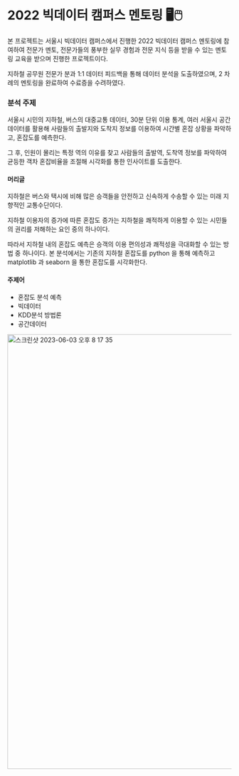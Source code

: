 # 2022 빅데이터 캠퍼스 멘토링 🖥️🖱️

본 프로젝트는 서울시 빅데이터 캠퍼스에서 진행한 2022 빅데이터 캠퍼스 멘토링에 참여하여 전문가 멘토, 전문가들의 풍부한 실무 경험과 전문 지식 등을 받을 수 있는 멘토링 교육을 받으며 진행한 프로젝트이다.

지하철 공무원 전문가 분과 1:1 데이터 피드백을 통해 데이터 분석을 도출하였으며, 2 차례의 멘토링을 완료하여 수료증을 수려하였다.



### 분석 주제
서울시 시민의 지하철, 버스의 대중교통 데이터, 30분 단위 이용 통계, 여러 서울시 공간데이터를 활용해 사람들의 출발지와 도착지 정보를 이용하여 시간별 혼잡 상황을 파악하고, 혼잡도를 예측한다.

그 후, 인원이 몰리는 특정 역의 이유를 찾고 사람들의 출발역, 도착역 정보를 파악하여 균등한 객차 혼잡비율을 조절해 시각화를 통한 인사이트를 도출한다.


#### 머리글
지하철은 버스와 택시에 비해 많은 승객들을 안전하고 신속하게 수송할 수 있는 미래 지향적인 교통수단이다. 

지하철 이용자의 증가에 따른 혼잡도 증가는 지하철을 쾌적하게 이용할 수 있는 시민들의 권리를 저해하는 요인 중의 하나이다. 

따라서 지하철 내의 혼잡도 예측은 승객의 이용 편의성과 쾌적성을 극대화할 수 있는 방법 중 하나이다. 본 분석에서는 기존의 지하철 혼잡도를 python 을 통해 예측하고 matplotlib 과 seaborn 을 통한 혼잡도를 시각화한다.


#### 주제어
- 혼잡도 분석 예측
- 빅데이터
- KDD분석 방법론
- 공간데이터

<img width="977" alt="스크린샷 2023-06-03 오후 8 17 35" src="https://github.com/1eeseo/2022/assets/101313864/8c2c83e2-5752-4246-be36-fb2dbb3536af">
